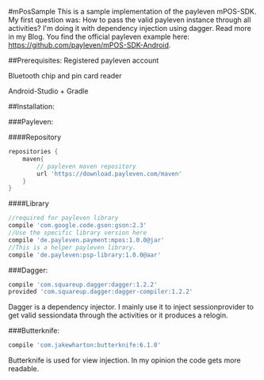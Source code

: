 
#mPosSample
This is a sample implementation of the payleven mPOS-SDK.
My first question was: How to pass the valid payleven instance through all activities?
I'm doing it with dependency injection using dagger. Read more in my Blog.
You find the official payleven example here: https://github.com/payleven/mPOS-SDK-Android.

##Prerequisites: 
Registered payleven account

Bluetooth chip and pin card reader

Android-Studio + Gradle

##Installation:

###Payleven:

####Repository
```groovy
repositories {
    maven{
        // payleven maven repository
        url 'https://download.payleven.com/maven'
    }
}
``` 
####Library
``` groovy
//required for payleven library
compile 'com.google.code.gson:gson:2.3'
//Use the specific library version here
compile 'de.payleven.payment:mpos:1.0.0@jar'
//This is a helper payleven library.
compile 'de.payleven:psp-library:1.0.0@aar'
```

###Dagger:
``` groovy
compile 'com.squareup.dagger:dagger:1.2.2'
provided 'com.squareup.dagger:dagger-compiler:1.2.2'
``` 
Dagger is a dependency injector. I mainly use it to inject sessionprovider to get valid sessiondata through the activities or it produces a relogin.


###Butterknife:
``` groovy
compile 'com.jakewharton:butterknife:6.1.0'
```
Butterknife is used for view injection. In my opinion the code gets more readable.


